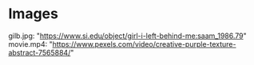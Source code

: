 # Images
gilb.jpg: "https://www.si.edu/object/girl-i-left-behind-me:saam_1986.79"
movie.mp4: "https://www.pexels.com/video/creative-purple-texture-abstract-7565884/"
